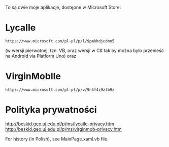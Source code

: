 
 To są dwie moje aplikacje, dostępne w Microsoft Store:

# LycaIle
	https://www.microsoft.com/pl-pl/p/l/9pmkhdjcdmn5
(w wersji pierwotnej, tzn. VB, oraz wersji w C# tak by można było przenieść na Android via Platform Uno)
oraz

# VirginMobIle
	https://www.microsoft.com/pl-pl/p/v/9n5f4z9ztb9z

# Polityka prywatności
 http://beskid.geo.uj.edu.pl/p/ms/lycaile-privacy.htm
 http://beskid.geo.uj.edu.pl/p/ms/virginmob-privacy.htm


 For history (in Polish), see MainPage.xaml.vb file.